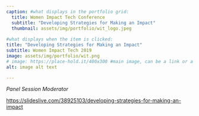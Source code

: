 ```yaml
---
caption: #what displays in the portfolio grid:
  title: Women Impact Tech Conference
  subtitle: "Developing Strategies for Making an Impact"
  thumbnail: assets/img/portfolio/wit_logo.jpeg
  
#what displays when the item is clicked:
title: "Developing Strategies for Making an Impact"
subtitle: Women Impact Tech 2019
image: assets/img/portfolio/wit.png
# image: https://place-hold.it/400x300 #main image, can be a link or a file in assets/img/portfolio
alt: image alt text

---
```

_Panel Session Moderator_

https://slideslive.com/38925103/developing-strategies-for-making-an-impact